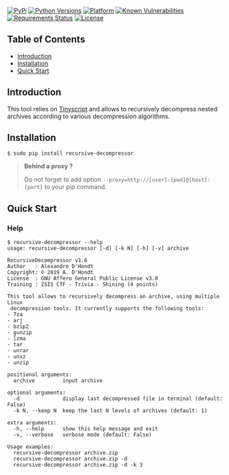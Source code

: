 [![PyPi](https://img.shields.io/pypi/v/recursive-decompressor.svg)](https://pypi.python.org/pypi/recursive-decompressor/)
[![Python Versions](https://img.shields.io/pypi/pyversions/recursive-decompressor.svg)](https://pypi.python.org/pypi/recursive-decompressor/)
[![Platform](https://img.shields.io/badge/platform-linux-yellow.svg)](https://pypi.python.org/pypi/recursive-decompressor/)
[![Known Vulnerabilities](https://snyk.io/test/github/dhondta/recursive-decompressor/badge.svg?targetFile=requirements.txt)](https://snyk.io/test/github/dhondta/recursive-decompressor?targetFile=requirements.txt)
[![Requirements Status](https://requires.io/github/dhondta/recursive-decompressor/requirements.svg?branch=master)](https://requires.io/github/dhondta/recursive-decompressor/requirements/?branch=master)
[![License](https://img.shields.io/pypi/l/recursive-decompressor.svg)](https://pypi.python.org/pypi/recursive-decompressor/)


## Table of Contents

   * [Introduction](#introduction)
   * [Installation](#installation)
   * [Quick Start](#quick-start)


## Introduction

This tool relies on [Tinyscript](https://github.com/dhondta/tinyscript) and allows to recursively decompress nested archives according to various decompression algorithms.


## Installation

```session
$ sudo pip install recursive-decompressor
```

 > **Behind a proxy ?**
 > 
 > Do not forget to add option `--proxy=http://[user]:[pwd]@[host]:[port]` to your pip command.


## Quick Start

### Help

```session
$ recursive-decompressor --help
usage: recursive-decompressor [-d] [-k N] [-h] [-v] archive

RecursiveDecompressor v1.6
Author   : Alexandre D'Hondt
Copyright: © 2019 A. D'Hondt
License  : GNU Affero General Public License v3.0
Training : ZSIS CTF - Trivia - Shining (4 points)

This tool allows to recursively decompress an archive, using multiple Linux
 decompression tools. It currently supports the following tools:
- 7za
- arj
- bzip2
- gunzip
- lzma
- tar
- unrar
- unxz
- unzip

positional arguments:
  archive         input archive

optional arguments:
  -d              display last decompressed file in terminal (default: False)
  -k N, --keep N  keep the last N levels of archives (default: 1)

extra arguments:
  -h, --help      show this help message and exit
  -v, --verbose   verbose mode (default: False)

Usage examples:
  recursive-decompressor archive.zip
  recursive-decompressor archive.zip -d
  recursive-decompressor archive.zip -d -k 3

```
